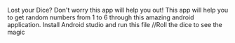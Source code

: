 
Lost your Dice? Don't worry this app will help you out!
This app will help you to get random numbers from 1 to 6 through this amazing android application.
Install Android studio and run this file
//Roll the dice to see the magic